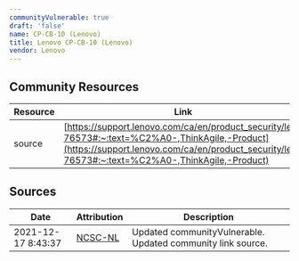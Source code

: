 ```yaml
---
communityVulnerable: true
draft: 'false'
name: CP-CB-10 (Lenovo)
title: Lenovo CP-CB-10 (Lenovo)
vendor: Lenovo
---
```



## Community Resources
| Resource | Link |
| --- | --- |
| source | [https://support.lenovo.com/ca/en/product_security/len-76573#:~:text=%C2%A0-,ThinkAgile,-Product](https://support.lenovo.com/ca/en/product_security/len-76573#:~:text=%C2%A0-,ThinkAgile,-Product) |


## Sources
| Date | Attribution | Description |
| --- | --- | --- |
| 2021-12-17 8:43:37 | [NCSC-NL](https://github.com/NCSC-NL/log4shell/blob/main/software/README.md) | Updated communityVulnerable. Updated community link source.  |
